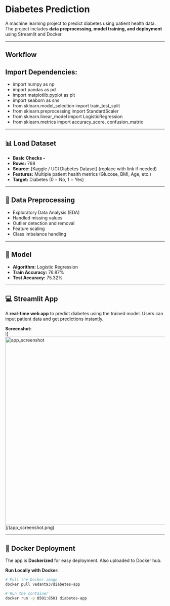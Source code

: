 # Diabetes Prediction

A machine learning project to predict diabetes using patient health data. The project includes **data preprocessing, model training, and deployment** using Streamlit and Docker.

---

## Workflow

## Import Dependencies: 

 - import numpy as np
 - import pandas as pd
 - import matplotlib.pyplot as plt
 - import seaborn as sns
 - from sklearn.model_selection import train_test_split
 - from sklearn.preprocessing import StandardScaler
 - from sklearn.linear_model import LogisticRegression
 - from sklearn.metrics import accuracy_score, confusion_matrix

---

## 📊 Load Dataset

- **Basic Checks -**
- **Rows:** 768  
- **Source:** [Kaggle / UCI Diabetes Dataset] (replace with link if needed)  
- **Features:** Multiple patient health metrics (Glucose, BMI, Age, etc.)  
- **Target:** Diabetes (0 = No, 1 = Yes)

---

## 🧹 Data Preprocessing

- Exploratory Data Analysis (EDA)  
- Handled missing values  
- Outlier detection and removal  
- Feature scaling  
- Class imbalance handling  

---

## 🧠 Model

- **Algorithm:** Logistic Regression  
- **Train Accuracy:** 76.87%  
- **Test Accuracy:** 75.32%  

---

## 💻 Streamlit App

A **real-time web app** to predict diabetes using the trained model. Users can input patient data and get predictions instantly.

**Screenshot:**  
![<img width="1362" height="594" alt="app_screenshot" src="https://github.com/user-attachments/assets/61790d59-38a9-4a87-b538-21073d6739bb" />
]/(app_screenshot.png)

---

## 🐳 Docker Deployment

The app is **Dockerized** for easy deployment.
Also uploaded to Docker hub.

**Run Locally with Docker:**
```bash
# Pull the Docker image
docker pull vedant93/diabetes-app

# Run the container
docker run -p 8501:8501 diabetes-app

